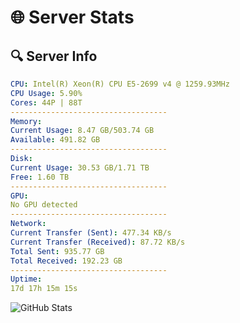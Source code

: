 # 🌐 Server Stats
## 🔍 Server Info
```yaml
CPU: Intel(R) Xeon(R) CPU E5-2699 v4 @ 1259.93MHz
CPU Usage: 5.90%
Cores: 44P | 88T
-----------------------------------
Memory:
Current Usage: 8.47 GB/503.74 GB
Available: 491.82 GB
-----------------------------------
Disk:
Current Usage: 30.53 GB/1.71 TB
Free: 1.60 TB
-----------------------------------
GPU:
No GPU detected
-----------------------------------
Network:
Current Transfer (Sent): 477.34 KB/s
Current Transfer (Received): 87.72 KB/s
Total Sent: 935.77 GB
Total Received: 192.23 GB
-----------------------------------
Uptime:
17d 17h 15m 15s
```
![GitHub Stats](https://img.shields.io/badge/Updated-2025-05-07_10:24:03-blue)